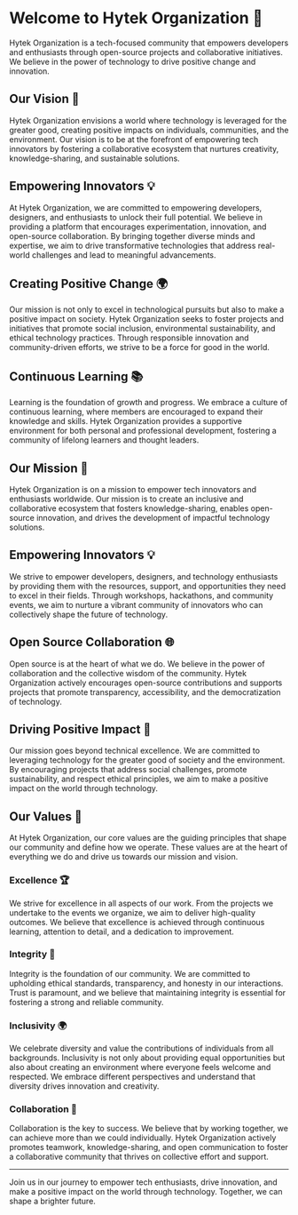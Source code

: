 # Welcome to Hytek Organization 🚀

Hytek Organization is a tech-focused community that empowers developers and enthusiasts through open-source projects and collaborative initiatives. We believe in the power of technology to drive positive change and innovation.

## Our Vision 🌟

Hytek Organization envisions a world where technology is leveraged for the greater good, creating positive impacts on individuals, communities, and the environment. Our vision is to be at the forefront of empowering tech innovators by fostering a collaborative ecosystem that nurtures creativity, knowledge-sharing, and sustainable solutions.

## Empowering Innovators 💡

At Hytek Organization, we are committed to empowering developers, designers, and enthusiasts to unlock their full potential. We believe in providing a platform that encourages experimentation, innovation, and open-source collaboration. By bringing together diverse minds and expertise, we aim to drive transformative technologies that address real-world challenges and lead to meaningful advancements.

## Creating Positive Change 🌍

Our mission is not only to excel in technological pursuits but also to make a positive impact on society. Hytek Organization seeks to foster projects and initiatives that promote social inclusion, environmental sustainability, and ethical technology practices. Through responsible innovation and community-driven efforts, we strive to be a force for good in the world.

## Continuous Learning 📚

Learning is the foundation of growth and progress. We embrace a culture of continuous learning, where members are encouraged to expand their knowledge and skills. Hytek Organization provides a supportive environment for both personal and professional development, fostering a community of lifelong learners and thought leaders.

## Our Mission 🚀

Hytek Organization is on a mission to empower tech innovators and enthusiasts worldwide. Our mission is to create an inclusive and collaborative ecosystem that fosters knowledge-sharing, enables open-source innovation, and drives the development of impactful technology solutions.

## Empowering Innovators 💡

We strive to empower developers, designers, and technology enthusiasts by providing them with the resources, support, and opportunities they need to excel in their fields. Through workshops, hackathons, and community events, we aim to nurture a vibrant community of innovators who can collectively shape the future of technology.

## Open Source Collaboration 🌐

Open source is at the heart of what we do. We believe in the power of collaboration and the collective wisdom of the community. Hytek Organization actively encourages open-source contributions and supports projects that promote transparency, accessibility, and the democratization of technology.

## Driving Positive Impact 🌱

Our mission goes beyond technical excellence. We are committed to leveraging technology for the greater good of society and the environment. By encouraging projects that address social challenges, promote sustainability, and respect ethical principles, we aim to make a positive impact on the world through technology.

## Our Values 🌟

At Hytek Organization, our core values are the guiding principles that shape our community and define how we operate. These values are at the heart of everything we do and drive us towards our mission and vision.

### Excellence 🏆

We strive for excellence in all aspects of our work. From the projects we undertake to the events we organize, we aim to deliver high-quality outcomes. We believe that excellence is achieved through continuous learning, attention to detail, and a dedication to improvement.

### Integrity 🤝

Integrity is the foundation of our community. We are committed to upholding ethical standards, transparency, and honesty in our interactions. Trust is paramount, and we believe that maintaining integrity is essential for fostering a strong and reliable community.

### Inclusivity 🌍

We celebrate diversity and value the contributions of individuals from all backgrounds. Inclusivity is not only about providing equal opportunities but also about creating an environment where everyone feels welcome and respected. We embrace different perspectives and understand that diversity drives innovation and creativity.

### Collaboration 🤝

Collaboration is the key to success. We believe that by working together, we can achieve more than we could individually. Hytek Organization actively promotes teamwork, knowledge-sharing, and open communication to foster a collaborative community that thrives on collective effort and support.

---

Join us in our journey to empower tech enthusiasts, drive innovation, and make a positive impact on the world through technology. Together, we can shape a brighter future.
